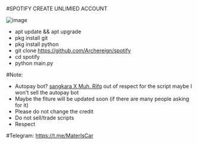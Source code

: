 #SPOTIFY CREATE UNLIMIED ACCOUNT

![image](https://github.com/Archereign/spotify/assets/138429821/c8409551-593a-4ddc-9b1d-cc8b262969ca)

- apt update && apt upgrade
- pkg install git
- pkg install python
- git clone https://github.com/Archereign/spotify
- cd spotify
- python main.py

#Note:

- Autopay bot? [sangkara X Muh. Rifq](https://github.com/agathasangkara/Spotify-Auto-Premium) out of respect for the script maybe I won't sell the autopay bot
- Maybe the fiture will be updated soon (if there are many people asking for it)
- Please do not change the credit
- Do not sell/trade scripts
- Respect

#Telegram: https://t.me/MaterIsCar
